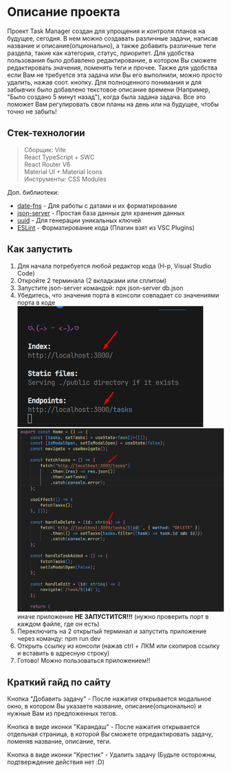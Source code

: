 <h1>Описание проекта</h1>

Проект Task Manager создан для упрощения и контроля планов на будущее, сегодня. В нем можно создавать различные задачи, написав название и описание(опционально), а также
добавить различные теги раздела, такие как категория, статус, приоритет. Для удобства пользования было добавлено редактирование, в котором Вы сможете редактировать значения,
поменять теги и прочее. Также для удобства если Вам не требуется эта задача или Вы его выполнили, можно просто удалить, нажав соот. кнопку. Для полноценного понимания и для забывчих
было добавлено текстовое описание времени (Например, "Было создано 5 минут назад"), когда была задана задача. Все это поможет Вам регулировать свои планы на день или на будущее, чтобы точно не 
забыть!

<h2>Стек-технологии</h2>

>Сборщик: Vite <br>
React TypeScript + SWC <br>
React Router V6 <br>
Material UI + Material Icons <br>
Инструменты: CSS Modules <br>

Доп. библиотеки: 
- [date-fns](https://www.npmjs.com/package/date-fns) - Для работы с датами и их форматирование
- [json-server](https://www.npmjs.com/package/json-server) - Простая база данных для хранения данных
- [uuid](https://www.npmjs.com/package/uuid) - Для генерации уникальных ключей
- [ESLint](https://www.npmjs.com/package/eslint) - Форматирование кода (Плагин взят из VSC Plugins)


<h2>Как запустить</h2>

1. Для начала потребуется любой редактор кода (Н-р, Visual Studio Code)
2. Откройте 2 терминала (2 вкладками или сплитом)
3. Запустите json-server командой: npx json-server db.json
4. Убедитесь, что значения порта в консоли совпадает со значениями порта в коде ![Фото пример как должно быть в консоли](image.png)![Фото пример как должно быть в коде](image-1.png) иначе приложение **НЕ ЗАПУСТИТСЯ!!!** (нужно проверить порт в каждом файле, где он есть)
5. Переключить на 2 открытый терминал и запустить приложение через команду: npm run dev
6. Открыть ссылку из консоли (нажав ctrl + ЛКМ или скопиров ссылку и вставить в адресную строку)
7. Готово! Можно пользоваться приложением!!

<h2>Краткий гайд по сайту</h2>

Кнопка "Добавить задачу" - После нажатия открывается модальное окно, в котором Вы указаете название, описание(опционально) и нужные Вам из предложенных тегов.

Кнопка в виде иконки "Карандаш" - После нажатия открывается отдельная страница, в которой Вы сможете отредактировать задачу, поменяв название, описание, теги.

Кнопка в виде иконки "Крестик" - Удалить задачу (Будьте осторожны, подтверждение действия нет :D)
